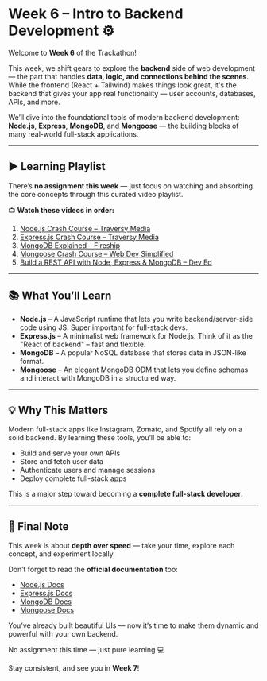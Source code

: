# Week 6 – Intro to Backend Development ⚙️

Welcome to **Week 6** of the Trackathon!

This week, we shift gears to explore the **backend** side of web development — the part that handles **data, logic, and connections behind the scenes**. While the frontend (React + Tailwind) makes things look great, it's the backend that gives your app real functionality — user accounts, databases, APIs, and more.

We’ll dive into the foundational tools of modern backend development:  
**Node.js**, **Express**, **MongoDB**, and **Mongoose** — the building blocks of many real-world full-stack applications.

---

## ▶️ Learning Playlist

There’s **no assignment this week** — just focus on watching and absorbing the core concepts through this curated video playlist.

📺 **Watch these videos in order:**

1. [Node.js Crash Course – Traversy Media](https://youtu.be/Q-icS7yZz5k?si=0VZr3l4SxM9kWfOA)  
2. [Express.js Crash Course – Traversy Media](https://youtu.be/c2M-rlkkT5o?si=miy1_7ZNjg-bMARx)  
3. [MongoDB Explained – Fireship](https://youtu.be/DZBGEVgL2eE?si=Zvrxjx65BeCZYGKa)  
4. [Mongoose Crash Course – Web Dev Simplified](https://youtu.be/SccSCuHhOw0?si=PgEdvziDqeOOlK0v)  
5. [Build a REST API with Node, Express & MongoDB – Dev Ed](https://youtu.be/lY6icfhap2o?si=AETPMPMPWlfiKECy)  

---

## 📚 What You’ll Learn

- **Node.js** – A JavaScript runtime that lets you write backend/server-side code using JS. Super important for full-stack devs.
- **Express.js** – A minimalist web framework for Node.js. Think of it as the "React of backend" – fast and flexible.
- **MongoDB** – A popular NoSQL database that stores data in JSON-like format.
- **Mongoose** – An elegant MongoDB ODM that lets you define schemas and interact with MongoDB in a structured way.

---

## 💡 Why This Matters

Modern full-stack apps like Instagram, Zomato, and Spotify all rely on a solid backend. By learning these tools, you’ll be able to:

- Build and serve your own APIs  
- Store and fetch user data  
- Authenticate users and manage sessions  
- Deploy complete full-stack apps  

This is a major step toward becoming a **complete full-stack developer**.

---

## 🧠 Final Note

This week is about **depth over speed** — take your time, explore each concept, and experiment locally.

Don’t forget to read the **official documentation** too:
- [Node.js Docs](https://nodejs.org/en/docs)
- [Express.js Docs](https://expressjs.com/)
- [MongoDB Docs](https://www.mongodb.com/docs/)
- [Mongoose Docs](https://mongoosejs.com/docs/)

You’ve already built beautiful UIs — now it’s time to make them dynamic and powerful with your own backend.

No assignment this time — just pure learning 💻

Stay consistent, and see you in **Week 7**!

